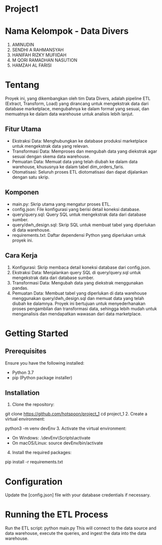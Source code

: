 # Project1
# Nama Kelompok - Data Divers
1. AMINUDIN
2. SENDHI A RAHMANSYAH
3. HANIFAH RIZKY MUFIIDAH
4. M QORI RAMADHAN NASUTION
5. HAMZAH AL FARISI
# Tentang
Proyek ini, yang dikembangkan oleh tim Data Divers, adalah pipeline ETL (Extract, Transform, Load) yang dirancang untuk mengekstrak data dari database marketplace, mengubahnya ke dalam format yang sesuai, dan memuatnya ke dalam data warehouse untuk analisis lebih lanjut.

## Fitur Utama
- Ekstraksi Data: Menghubungkan ke database produksi marketplace untuk mengekstrak data yang relevan.
- Transformasi Data: Memproses dan mengubah data yang diekstrak agar sesuai dengan skema data warehouse.
- Pemuatan Data: Memuat data yang telah diubah ke dalam data warehouse, khususnya ke dalam tabel dim_orders_faris.
- Otomatisasi: Seluruh proses ETL diotomatisasi dan dapat dijalankan dengan satu skrip.
## Komponen
- main.py: Skrip utama yang mengatur proses ETL.
- config.json: File konfigurasi yang berisi detail koneksi database.
- query/query.sql: Query SQL untuk mengekstrak data dari database sumber.
- query/dwh_design.sql: Skrip SQL untuk membuat tabel yang diperlukan di data warehouse.
- requirements.txt: Daftar dependensi Python yang diperlukan untuk proyek ini.
## Cara Kerja
1. Konfigurasi: Skrip membaca detail koneksi database dari config.json.
2. Ekstraksi Data: Menjalankan query SQL di query/query.sql untuk mengekstrak data dari database sumber.
3. Transformasi Data: Mengubah data yang diekstrak menggunakan pandas.
4. Pemuatan Data: Membuat tabel yang diperlukan di data warehouse menggunakan query/dwh_design.sql dan memuat data yang telah diubah ke dalamnya.
Proyek ini bertujuan untuk menyederhanakan proses pengambilan dan transformasi data, sehingga lebih mudah untuk menganalisis dan mendapatkan wawasan dari data marketplace.

# Getting Started
## Prerequisites
Ensure you have the following installed:

- Python 3.7
- pip (Python package installer)
## Installation
1. Clone the repository:

git clone https://github.com/hotspoon/project_1
cd project_1
2. Create a virtual environment:

python3 -m venv devEnv
3. Activate the virtual environment:

- On Windows:
.\devEnv\Scripts\activate
- On macOS/Linux:
source devEnv/bin/activate
4. Install the required packages:

pip install -r requirements.txt
# Configuration
Update the [config.json] file with your database credentials if necessary.
# Running the ETL Process
Run the ETL script:
python main.py
This will connect to the data source and data warehouse, execute the queries, and ingest the data into the data warehouse.
